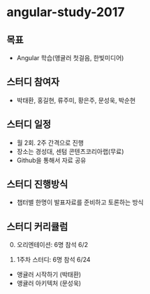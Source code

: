 
angular-study-2017
===========

## 목표
  - Angular 학습(앵귤러 첫걸음, 한빛미디어)
  
## 스터디 참여자
  - 박태환, 홍길현, 류주미, 황은주, 문성욱, 박순현

## 스터디 일정
  - 월 2회. 2주 간격으로 진행
  - 장소는 경성대, 센텀 콘텐츠코리아랩(무료)
  - Github을 통해서 자료 공유

## 스터디 진행방식
  - 챕터별 한명이 발표자료를 준비하고 토론하는 방식

## 스터디 커리큘럼
 0. 오리엔테이션: 6명 참석 6/2

 1. 1주차 스터디: 6명 참석  6/24
   * 앵귤러 시작하기 (박태환)
   * 앵귤러 아키텍처 (문성욱)
